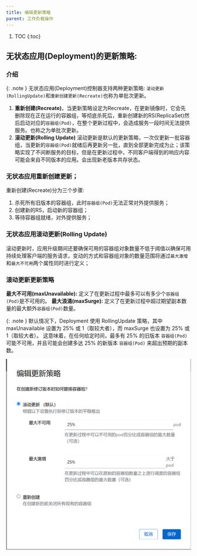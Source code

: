 ```yaml
---
title: 编辑更新策略
parent: 工作负载操作
---
```


1. TOC
{:toc}

## 无状态应用(Deployment)的更新策略:

### 介绍
{: .note }
无状态应用(Deployment)控制器支持两种更新策略: `滚动更新(RollingUpdate)`和`重新创建更新(Recreate)`也称为单批次更新。

1. **重新创建(Recreate)**，当更新策略设定为Recreate，在更新镜像时，它会先删除现在正在运行的容器组，等彻底杀死后，重新创建新的RS(ReplicaSet)然后启动对应的`容器组(Pod)`，在整个更新过程中，会造成服务一段时间无法提供服务。也称之为单批次更新。
2. **滚动更新(Rolling Update)** 滚动更新是默认的更新策略，一次仅更新一批容器组，当更新的`容器组(Pod)`就绪后再更新另一批，直到全部更新完成为止；该策略实现了不间断服务的目标，但是在更新过程中，不同客户端得到的响应内容可能会来自不同版本的应用。会出现新老版本共存状态。

### 无状态应用重新创建更新；
重新创建(Recreate)分为三个步骤:
1. 杀死所有旧版本的容器组，此时`容器组(Pod)`无法正常对外提供服务；
2. 创建新的RS，启动新的容器组；
3. 等待容器组就绪，对外提供服务；

### 无状态应用滚动更新(Rolling Update)
滚动更新时，应用升级期间还要确保可用的容器组对象数量不低于阈值以确保可用持续处理客户端的服务请求，变动的方式和容器组对象的数量范围将通过`最大激增`和`最大不可用`两个属性同时进行定义；

### 滚动更新更新策略

**最大不可用(maxUnavailable):** 定义了在更新过程中最多可以有多少个`容器组(Pod)`是不可用的。
**最大浪涌(maxSurge):** 定义了在更新过程中超过期望副本数量的最大额外`容器组(Pod)`数量。

{: .note }
默认情况下，Deployment 使用 RollingUpdate 策略，其中 maxUnavailable 设置为 25% 或 1（取较大者），而 maxSurge 也设置为 25% 或 1（取较大者）。
这意味着，在任何给定时间，最多有 25% 的旧版本 `容器组(Pod)` 可能不可用，并且可能会创建多达 25% 的新版本 `容器组(Pod)` 来超出预期的副本数。

![](imgs/edit-update-strategy.png)